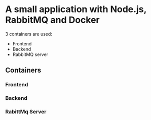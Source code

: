 # A small application with Node.js, RabbitMQ and Docker

3 containers are used:
* Frontend
* Backend
* RabbitMQ server 


## Containers

### Frontend

### Backend

### RabittMq Server

